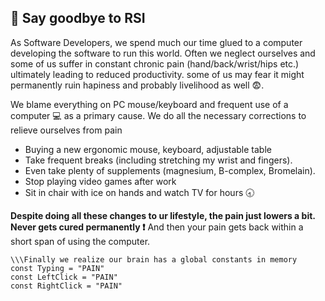 ## :facepunch: Say goodbye to RSI ##

As Software Developers, we spend much our time glued to a computer developing the software to run this world. Often we neglect ourselves and some of us suffer in constant chronic pain (hand/back/wrist/hips etc.) ultimately leading to reduced productivity. some of us may fear it might permanently ruin hapiness and probably livelihood as well :fearful:.

We blame everything  on PC mouse/keyboard and frequent use of a computer :computer: as a primary cause. We do all the necessary corrections to relieve ourselves from pain
 * Buying a new ergonomic mouse, keyboard, adjustable table
 * Take frequent breaks (including stretching my wrist and fingers). 
 * Even take plenty of supplements (magnesium, B-complex, Bromelain).
 * Stop playing video games after work
 * Sit in chair with ice on hands and watch TV for hours :clock830:
 
**Despite doing all these changes to ur lifestyle, the pain just lowers a bit. Never gets cured permanently :exclamation:**
And then your pain gets back within a short span of using the computer.
```
\\\Finally we realize our brain has a global constants in memory
const Typing = "PAIN"
const LeftClick = "PAIN"
const RightClick = "PAIN"

```
